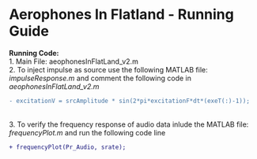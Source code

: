 # Aerophones In Flatland - Running Guide

<b>Running Code:</b>
<br>1. Main File: aeophonesInFlatLand_v2.m
<br>2. To inject impulse as source use the following MATLAB file: <i>impulseResponse.m</i> and comment the following code in  <i>aeophonesInFlatLand_v2.m </i>
```diff
- excitationV = srcAmplitude * sin(2*pi*excitationF*dt*(exeT(:)-1));
```
<br>3. To verify the frequency response of audio data inlude the MATLAB file: <i>frequencyPlot.m</i> and run the following code line
```diff
+ frequencyPlot(Pr_Audio, srate);
```
